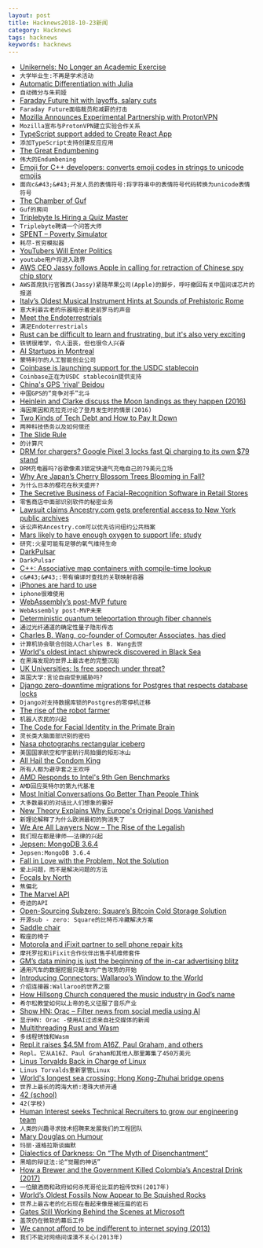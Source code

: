 ```yaml
---
layout: post
title: Hacknews2018-10-23新闻
category: Hacknews
tags: hacknews
keywords: hacknews
---
```




- [Unikernels: No Longer an Academic Exercise](http://250bpm.com/blog:138)
- `大学毕业生:不再是学术活动`
- [Automatic Differentiation with Julia](http://blog.rogerluo.me/2018/10/23/write-an-ad-in-one-day/)
- `自动微分与朱莉娅`
- [Faraday Future hit with layoffs, salary cuts](https://www.theverge.com/2018/10/22/18009658/faraday-future-layoffs-salary-cut-jia-yt-evergrande)
- `Faraday Future面临裁员和减薪的打击`
- [Mozilla Announces Experimental Partnership with ProtonVPN](https://blog.mozilla.org/futurereleases/2018/10/22/testing-new-ways-to-keep-you-safe-online/)
- `Mozilla宣布与ProtonVPN建立实验合作关系`
- [TypeScript support added to Create React App](https://github.com/facebook/create-react-app/pull/4837)
- `添加TypeScript支持创建反应应用`
- [The Great Endumbening](https://slate.com/technology/2018/09/iq-scores-going-down-research-flynn-effect.html)
- `伟大的Endumbening`
- [Emoji for C&#43;&#43; developers: converts emoji codes in strings to unicode emojis](https://github.com/shalithasuranga/emojicpp)
- `面向c&#43;&#43;开发人员的表情符号:将字符串中的表情符号代码转换为unicode表情符号`
- [The Chamber of Guf](https://slatestarcodex.com/2018/10/15/the-chamber-of-guf/)
- `Guf的房间`
- [Triplebyte Is Hiring a Quiz Master](item?id=18280124)
- `Triplebyte聘请一个问答大师`
- [SPENT – Poverty Simulator](http://playspent.org)
- `耗尽-贫穷模拟器`
- [YouTubers Will Enter Politics](https://www.buzzfeednews.com/article/ryanhatesthis/brazils-congressional-youtubers)
- `youtube用户将进入政界`
- [AWS CEO Jassy follows Apple in calling for retraction of Chinese spy chip story](https://www.cnbc.com/2018/10/22/aws-ceo-jassy-follows-apple-calls-for-spy-chip-story-retraction.html)
- `AWS首席执行官雅西(Jassy)紧随苹果公司(Apple)的脚步，呼吁撤回有关中国间谍芯片的报道`
- [Italy’s Oldest Musical Instrument Hints at Sounds of Prehistoric Rome](https://www.nytimes.com/2018/10/18/arts/music/italy-prehistoric-musical-instrument.html)
- `意大利最古老的乐器暗示着史前罗马的声音`
- [Meet the Endoterrestrials](https://www.theatlantic.com/science/archive/2018/10/meet-endoterrestrials/571939/?single_page=true)
- `满足Endoterrestrials`
- [Rust can be difficult to learn and frustrating, but it&#39;s also very exciting](https://www.influxdata.com/blog/rust-can-be-difficult-to-learn-and-frustrating-but-its-also-the-most-exciting-thing-in-software-development-in-a-long-time/)
- `铁锈很难学，令人沮丧，但也很令人兴奋`
- [AI Startups in Montreal](https://www.wired.co.uk/article/best-startups-montreal)
- `蒙特利尔的人工智能创业公司`
- [Coinbase is launching support for the USDC stablecoin](https://blog.coinbase.com/coinbase-and-circle-announce-the-launch-of-usd-coin-a-digital-dollar-2cd6548d237)
- `Coinbase正在为USDC stablecoin提供支持`
- [China&#39;s GPS &#39;rival&#39; Beidou](https://www.bbc.com/news/technology-45471959)
- `中国GPS的“竞争对手”北斗`
- [Heinlein and Clarke discuss the Moon landings as they happen (2016)](https://arstechnica.com/science/2016/12/heinlein-and-clarke-discuss-the-moon-landings-as-they-happen/)
- `海因莱因和克拉克讨论了登月发生时的情景(2016)`
- [Two Kinds of Tech Debt and How to Pay It Down](https://blog.kylegalbraith.com/2018/10/22/two-kinds-of-tech-debt-and-how-to-pay-it-down/)
- `两种科技债务以及如何偿还`
- [The Slide Rule](https://tryretool.com/blog/the-slide-rule/?4)
- `的计算尺`
- [DRM for chargers? Google Pixel 3 locks fast Qi charging to its own $79 stand](https://arstechnica.com/?p=1398545)
- `DRM充电器吗?谷歌像素3锁定快速气充电自己的79美元立场`
- [Why Are Japan’s Cherry Blossom Trees Blooming in Fall?](https://www.smithsonianmag.com/smart-news/why-are-japans-cherry-blossom-trees-blooming-fall-180970590/?no-ist)
- `为什么日本的樱花在秋天盛开?`
- [The Secretive Business of Facial-Recognition Software in Retail Stores](http://nymag.com/intelligencer/2018/10/retailers-are-using-facial-recognition-technology-too.html)
- `零售商店中面部识别软件的秘密业务`
- [Lawsuit claims Ancestry.com gets preferential access to New York public archives](https://www.buzzfeednews.com/article/katienotopoulos/ancestry-com-reclaim-the-records-new-york-lawsuit)
- `诉讼声称Ancestry.com可以优先访问纽约公共档案`
- [Mars likely to have enough oxygen to support life: study](https://phys.org/news/2018-10-mars-oxygen-life.html)
- `研究:火星可能有足够的氧气维持生命`
- [DarkPulsar](https://securelist.com/darkpulsar/88199/)
- `DarkPulsar`
- [C&#43;&#43;: Associative map containers with compile-time lookup](https://github.com/hogliux/semimap)
- `c&#43;&#43;:带有编译时查找的关联映射容器`
- [iPhones are hard to use](https://blog.fawny.org/2018/10/22/hardtouse/)
- `iphone很难使用`
- [WebAssembly’s post-MVP future](https://hacks.mozilla.org/2018/10/webassemblys-post-mvp-future/)
- `WebAssembly post-MVP未来`
- [Deterministic quantum teleportation through fiber channels](http://advances.sciencemag.org/content/4/10/eaas9401)
- `通过光纤通道的确定性量子隐形传态`
- [Charles B. Wang, co-founder of Computer Associates, has died](https://www.nytimes.com/2018/10/22/obituaries/charles-b-wang-dead.html)
- `计算机协会联合创始人Charles B. Wang去世`
- [World&#39;s oldest intact shipwreck discovered in Black Sea](https://www.theguardian.com/science/2018/oct/23/oldest-intact-shipwreck-thought-to-be-ancient-greek-discovered-at-bottom-of-black-sea)
- `在黑海发现的世界上最古老的完整沉船`
- [UK Universities: Is free speech under threat?](https://www.bbc.co.uk/news/education-45447938)
- `英国大学:言论自由受到威胁吗?`
- [Django zero-downtime migrations for Postgres that respects database locks](https://github.com/tbicr/django-pg-zero-downtime-migrations)
- `Django对支持数据库锁的Postgres的零停机迁移`
- [The rise of the robot farmer](https://www.theguardian.com/environment/2018/oct/20/space-robots-lasers-rise-robot-farmer)
- `机器人农民的兴起`
- [The Code for Facial Identity in the Primate Brain](https://www.cell.com/action/showPdf?pii=S0092-8674%2817%2930538-X)
- `灵长类大脑面部识别的密码`
- [Nasa photographs rectangular iceberg](https://www.bbc.co.uk/news/science-environment-45953252)
- `美国国家航空和宇宙航行局拍摄的矩形冰山`
- [All Hail the Condom King](https://www.gatesnotes.com/Health/Heroes-in-the-Field-Mechai-Viravaidya)
- `所有人都为避孕套之王欢呼`
- [AMD Responds to Intel&#39;s 9th Gen Benchmarks](https://www.tomshardware.com/news/amd-intel-benchmarks-ryzen-principled-technologies,37956.html)
- `AMD回应英特尔的第九代基准`
- [Most Initial Conversations Go Better Than People Think](https://blogs.scientificamerican.com/anthropology-in-practice/most-initial-conversations-go-better-than-people-think/)
- `大多数最初的对话比人们想象的要好`
- [New Theory Explains Why Europe&#39;s Original Dogs Vanished](https://gizmodo.com/new-theory-explains-why-europes-original-dogs-vanished-1829863402)
- `新理论解释了为什么欧洲最初的狗消失了`
- [We Are All Lawyers Now – The Rise of the Legalish](https://www.artificiallawyer.com/2018/10/23/we-are-all-lawyers-now-the-rise-of-the-legalish/)
- `我们现在都是律师——法律的兴起`
- [Jepsen: MongoDB 3.6.4](http://jepsen.io/analyses/mongodb-3-6-4)
- `Jepsen:MongoDB 3.6.4`
- [Fall in Love with the Problem, Not the Solution](https://www.starterstory.com/blog/building-apps-for-shopify-fall-in-love-with-the-problem-not-the-solution)
- `爱上问题，而不是解决问题的方法`
- [Focals by North](https://bynorth.com)
- `焦偏北`
- [The Marvel API](https://developer.marvel.com/)
- `奇迹的API`
- [Open-Sourcing Subzero: Square’s Bitcoin Cold Storage Solution](https://medium.com/square-corner-blog/open-sourcing-subzero-ee9e3e071827)
- `开源sub - zero: Square的比特币冷藏解决方案`
- [Saddle chair](https://en.wikipedia.org/wiki/Saddle_chair)
- `鞍座的椅子`
- [Motorola and iFixit partner to sell phone repair kits](https://ifixit.org/blog/11644/motorola-ifixit-partnership/)
- `摩托罗拉和iFixit合作伙伴出售手机维修套件`
- [GM’s data mining is just the beginning of the in-car advertising blitz](https://www.theverge.com/2018/10/17/17990052/gm-radio-listen-tracking-habits-advertising-future)
- `通用汽车的数据挖掘只是车内广告攻势的开始`
- [Introducing Connectors: Wallaroo’s Window to the World](https://blog.wallaroolabs.com/2018/10/introducing-connectors-wallaroos-window-to-the-world/)
- `介绍连接器:Wallaroo的世界之窗`
- [How Hillsong Church conquered the music industry in God’s name](https://christiandailyjournal.com/2018/10/20/how-hillsong-church-conquered-the-music-industry-in-gods-name/)
- `希尔松教堂如何以上帝的名义征服了音乐产业`
- [Show HN: Orac – Filter news from social media using AI](https://app.orac.ai/)
- `显示HN: Orac -使用AI过滤来自社交媒体的新闻`
- [Multithreading Rust and Wasm](https://rustwasm.github.io/2018/10/24/multithreading-rust-and-wasm.html)
- `多线程锈蚀和Wasm`
- [Repl.it raises $4.5M from A16Z, Paul Graham, and others](https://repl.it/site/blog/a16z)
- `Repl。它从A16Z、Paul Graham和其他人那里筹集了450万美元`
- [Linus Torvalds Back in Charge of Linux](https://www.zdnet.com/article/linus-torvalds-is-back-in-charge-of-linux/)
- `Linus Torvalds重新掌管Linux`
- [World&#39;s longest sea crossing: Hong Kong-Zhuhai bridge opens](https://www.bbc.co.uk/news/world-asia-china-45937924)
- `世界上最长的跨海大桥:港珠大桥开通`
- [42 (school)](https://en.wikipedia.org/wiki/42_(school))
- `42(学校)`
- [Human Interest seeks Technical Recruiters to grow our engineering team](https://boards.greenhouse.io/captain401/jobs/1378293)
- `人类的兴趣寻求技术招聘来发展我们的工程团队`
- [Mary Douglas on Humour](https://epochemagazine.org/what-laughs-at-what-mary-douglas-on-humour-da1529c05da3)
- `玛丽·道格拉斯谈幽默`
- [Dialectics of Darkness: On “The Myth of Disenchantment”](https://inference-review.com/article/dialectics-of-darkness)
- `黑暗的辩证法:论“觉醒的神话”`
- [How a Brewer and the Government Killed Colombia’s Ancestral Drink (2017)](https://www.atlasobscura.com/articles/chicha-colombia-government-conspiracy-spit-drink-beer)
- `一位酿酒商和政府如何杀死哥伦比亚的祖传饮料(2017年)`
- [World’s Oldest Fossils Now Appear to Be Squished Rocks](https://www.quantamagazine.org/worlds-oldest-fossils-now-appear-to-be-squished-rocks-20181022/)
- `世界上最古老的化石现在看起来像是被压扁的岩石`
- [Gates Still Working Behind the Scenes at Microsoft](https://redmondmag.com/blogs/scott-bekker/2018/10/gates-behind-the-scenes-at-microsoft.aspx?m=1)
- `盖茨仍在微软的幕后工作`
- [We cannot afford to be indifferent to internet spying (2013)](https://www.theguardian.com/technology/2013/dec/09/internet-surveillance-spying)
- `我们不能对网络间谍漠不关心(2013年)`


